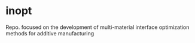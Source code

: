 # inopt
Repo. focused on the development of multi-material interface optimization methods for additive manufacturing 
